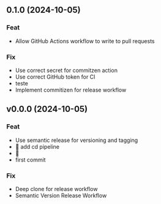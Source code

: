 ## 0.1.0 (2024-10-05)

### Feat

- Allow GitHub Actions workflow to write to pull requests

### Fix

- Use correct secret for commitzen action
- Use correct GitHub token for CI
- teste
- Implement commitizen for release workflow

## v0.0.0 (2024-10-05)

### Feat

- Use semantic release for versioning and tagging
- :construction_worker: add cd pipeline
- :construction_worker:
- first commit

### Fix

- Deep clone for release workflow
- Semantic Version Release Workflow
